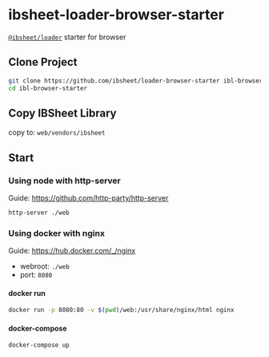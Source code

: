 # ibsheet-loader-browser-starter

[`@ibsheet/loader`](https://github.com/ibsheet/loader) starter for browser

## Clone Project

```bash
git clone https://github.com/ibsheet/loader-browser-starter ibl-browser-starter
cd ibl-browser-starter
```

## Copy IBSheet Library

copy to: `web/vendors/ibsheet`

## Start

### Using node with http-server

Guide: <https://github.com/http-party/http-server>

```bash
http-server ./web
```

### Using docker with nginx

Guide: <https://hub.docker.com/_/nginx>

* webroot: `./web`
* port: `8080`

#### docker run

```bash
docker run -p 8080:80 -v $(pwd)/web:/usr/share/nginx/html nginx
```

#### docker-compose

```bash
docker-compose up
```
